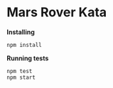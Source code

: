 Mars Rover Kata
========

**Installing**

    npm install

**Running tests**

    npm test
    npm start
